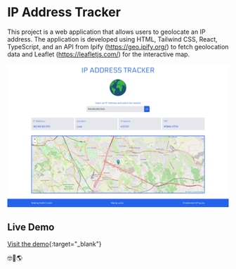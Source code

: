 # IP Address Tracker

This project is a web application that allows users to geolocate an IP address. The application is developed using HTML, Tailwind CSS, React, TypeScript, and an API from Ipify (https://geo.ipify.org/) to fetch geolocation data and Leaflet (https://leafletjs.com/) for the interactive map.

![Site Screenshot](/screenshot/IP-address-tracker.png)

## Live Demo

[Visit the demo](https://ipify-geolocator.netlify.app/){:target="_blank"}

🤓🔎🌎
